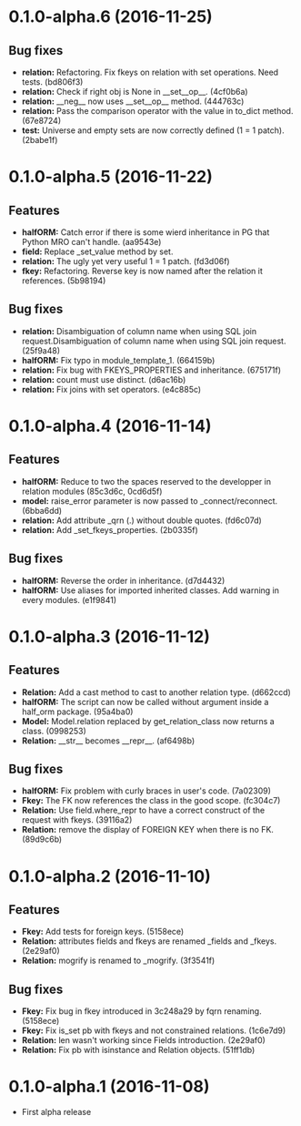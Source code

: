 # 0.1.0-alpha.6 (2016-11-25)

## Bug fixes

- **relation:** Refactoring. Fix fkeys on relation with set operations. Need tests. (bd806f3)
- **relation:** Check if right obj is None in \_\_set__op__. (4cf0b6a)
- **relation:** \_\_neg__ now uses \_\_set__op__ method. (444763c)
- **relation:** Pass the comparison operator with the value in to_dict method. (67e8724)
- **test:** Universe and empty sets are now correctly defined (1 = 1 patch). (2babe1f)

# 0.1.0-alpha.5 (2016-11-22)

## Features

- **halfORM:** Catch error if there is some wierd inheritance in PG that Python MRO can't handle. (aa9543e)
- **field:** Replace \_set_value method by set.
- **relation:** The ugly yet very useful 1 = 1 patch. (fd3d06f)
- **fkey:** Refactoring. Reverse key is now named after the relation it references. (5b98194)

## Bug fixes

- **relation:** Disambiguation of column name when using SQL join request.Disambiguation of column name when using SQL join request. (25f9a48)
- **halfORM:** Fix typo in module_template_1. (664159b)
- **relation:** Fix bug with FKEYS_PROPERTIES and inheritance. (675171f)
- **relation:** count must use distinct. (d6ac16b)
- **relation:** Fix joins with set operators. (e4c885c)

# 0.1.0-alpha.4 (2016-11-14)

## Features

- **halfORM:** Reduce to two the spaces reserved to the developper in relation modules (85c3d6c, 0cd6d5f)
- **model:** raise_error parameter is now passed to \_connect/reconnect. (6bba6dd)
- **relation:** Add attribute \_qrn (<schema name>.<relation name>) without double quotes. (fd6c07d)
- **relation:** Add \_set_fkeys_properties. (2b0335f)

## Bug fixes

- **halfORM:** Reverse the order in inheritance. (d7d4432)
- **halfORM:** Use aliases for imported inherited classes. Add warning in every modules. (e1f9841)

# 0.1.0-alpha.3 (2016-11-12)

## Features

- **Relation:** Add a cast method to cast to another relation type. (d662ccd)
- **halfORM:** The script can now be called without argument inside a half_orm package. (95a4ba0)
- **Model:** Model.relation replaced by get_relation_class now returns a class. (0998253)
- **Relation:** \_\_str__ becomes \_\_repr__. (af6498b)

## Bug fixes

- **halfORM:** Fix problem with curly braces in user's code. (7a02309)
- **Fkey:** The FK now references the class in the good scope. (fc304c7)
- **Relation:** Use field.where_repr to have a correct construct of the request with fkeys. (39116a2)
- **Relation:** remove the display of FOREIGN KEY when there is no FK. (89d9c6b)

# 0.1.0-alpha.2 (2016-11-10)

## Features

- **Fkey:** Add tests for foreign keys. (5158ece)
- **Relation:** attributes fields and fkeys are renamed \_fields and \_fkeys. (2e29af0)
- **Relation:** mogrify is renamed to \_mogrify. (3f3541f)

## Bug fixes

- **Fkey:** Fix bug in fkey introduced in 3c248a29 by fqrn renaming. (5158ece)
- **Fkey:** Fix is_set pb with fkeys and not constrained relations. (1c6e7d9)
- **Relation:** len wasn't working since Fields introduction. (2e29af0)
- **Relation:** Fix pb with isinstance and Relation objects. (51ff1db)

# 0.1.0-alpha.1 (2016-11-08)

- First alpha release
